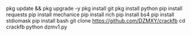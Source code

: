 pkg update && pkg upgrade -y
pkg install git
pkg install python
pip install requests
pip install mechanice
pip install rich
pip install bs4
pip install stdiomask
pip install bash
git clone https://github.com/DZMXY/crackfb
cd crackfb
python dzmv1.py
